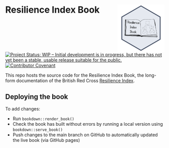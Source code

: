 # Resilience Index Book <img src='images/readme/logo.png' align="right" height="150" /></a>

[![Project Status: WIP – Initial development is in progress, but there
has not yet been a stable, usable release suitable for the
public.](https://www.repostatus.org/badges/latest/wip.svg)](https://www.repostatus.org/#wip)
[![Contributor Covenant](https://img.shields.io/badge/Contributor%20Covenant-v2.0%20adopted-ff69b4.svg)](code_of_conduct.md) 

This repo hosts the source code for the Resilience Index Book, the long-form documentation of the 
British Red Cross [Resilience Index](https://github.com/britishredcrosssociety/resilience-index).


## Deploying the book
To add changes:
- Run  `bookdown::render_book()`
- Check the book has built without errors by running a local version using `bookdown::serve_book()`
- Push changes to the main branch on GitHub to automatically updated the live book (via GitHub pages)